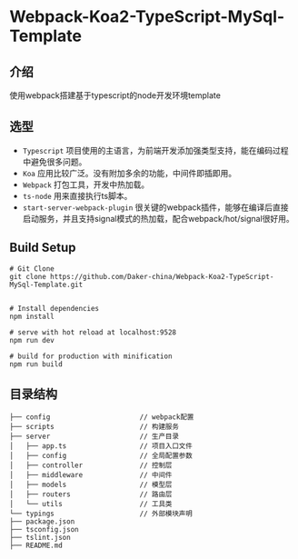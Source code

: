 # Webpack-Koa2-TypeScript-MySql-Template

## 介绍
使用webpack搭建基于typescript的node开发环境template

## 选型
- `Typescript` 项目使用的主语言，为前端开发添加强类型支持，能在编码过程中避免很多问题。
- `Koa` 应用比较广泛。没有附加多余的功能，中间件即插即用。
- `Webpack` 打包工具，开发中热加载。
- `ts-node` 用来直接执行ts脚本。
- `start-server-webpack-plugin` 很关键的webpack插件，能够在编译后直接启动服务，并且支持signal模式的热加载，配合webpack/hot/signal很好用。

## Build Setup
```
# Git Clone
git clone https://github.com/Daker-china/Webpack-Koa2-TypeScript-MySql-Template.git


# Install dependencies
npm install

# serve with hot reload at localhost:9528
npm run dev

# build for production with minification
npm run build

```

## 目录结构
```
├── config                      // webpack配置
├── scripts                     // 构建服务
├── server                      // 生产目录
│   ├── app.ts                  // 项目入口文件
│   ├── config                  // 全局配置参数
│   ├── controller              // 控制层
│   ├── middleware              // 中间件
│   ├── models                  // 模型层
│   ├── routers                 // 路由层        
│   └── utils                   // 工具类
└── typings                     // 外部模块声明
├── package.json
├── tsconfig.json
├── tslint.json
├── README.md
```